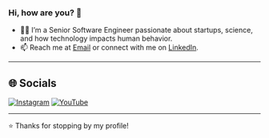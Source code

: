 ### Hi, how are you? 👋

- 👨‍💻 I’m a Senior Software Engineer passionate about startups, science, and how technology impacts human behavior.  
- 📫 Reach me at [Email](mailto:getscodes@gmail.com) or connect with me on [LinkedIn](https://linkedin.com/in/gustavotua).  

---

## 🌐 Socials
[![Instagram](https://img.shields.io/badge/Instagram-%23E4405F.svg?logo=Instagram&logoColor=white)](https://www.instagram.com/getscodes/)  [![YouTube](https://img.shields.io/badge/YouTube-%23FF0000.svg?logo=YouTube&logoColor=white)](https://www.youtube.com/@GustavoTua)  

---

⭐️ Thanks for stopping by my profile!

